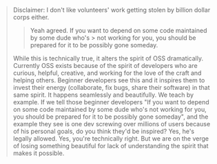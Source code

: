 > Disclaimer: I don't like volunteers' work getting stolen by billion dollar corps either.
> >Yeah agreed. If you want to depend on some code maintained by some dude who's > not working for you, you should be prepared for it to be possibly gone someday.
> 
> While this is technically true, it alters the spirit of OSS dramatically.
>Currently OSS exists because of the spirit of developers who are curious, helpful, creative, and working for the love of the craft and helping others.
> Beginner developers see this and it inspires them to invest their energy (collaborate, fix bugs, share their software) in that same spirit. It happens seamlessly and beautifully. We teach by example.
> If we tell those beginner developers "If you want to depend on some code maintained by some dude who's not working for you, you should be prepared for it to be possibly gone someday", and the example they see is one dev screwing over millions of users because of his personal goals, do you think they'd be inspired?
>Yes, he's legally allowed. Yes, you're technically right. But we are on the verge of losing something beautiful for lack of understanding the spirit that makes it possible.